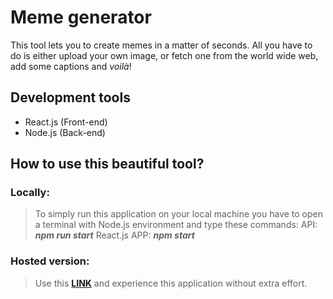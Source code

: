 # Meme generator
This tool lets you to create memes in a matter of seconds. All you have to do is either upload your own image, or fetch one from the world wide web, add some captions and *voilà*!
## Development tools

 - React.js (Front-end)
 - Node.js (Back-end)
 
 ## How to use this beautiful tool?
 ### Locally:
 

> To simply run this application on your local machine you have to open a terminal with Node.js environment and type these commands:
> API: ***npm run start***
> React.js APP: ***npm start*** 

### Hosted version:

> Use this **[LINK](tobeannounced.com)** and experience this application without extra effort.


